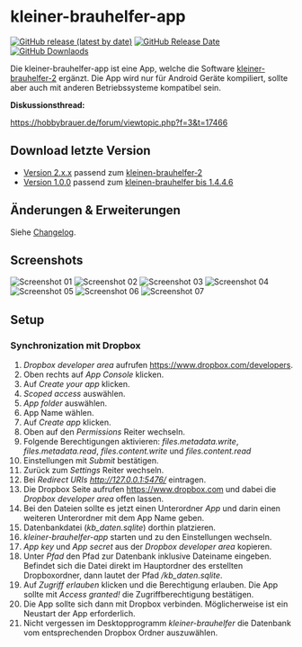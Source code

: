 # kleiner-brauhelfer-app
[![GitHub release (latest by date)](https://img.shields.io/github/v/release/kleiner-brauhelfer/kleiner-brauhelfer-app)](https://github.com/kleiner-brauhelfer/kleiner-brauhelfer-app/releases/latest/)
[![GitHub Release Date](https://img.shields.io/github/release-date/kleiner-brauhelfer/kleiner-brauhelfer-app)](https://github.com/kleiner-brauhelfer/kleiner-brauhelfer-app/releases/latest/)
[![GitHub Downlaods](https://img.shields.io/github/downloads/kleiner-brauhelfer/kleiner-brauhelfer-app/total)](https://github.com/kleiner-brauhelfer/kleiner-brauhelfer-app/releases/latest/)

Die kleiner-brauhelfer-app ist eine App, welche die Software [kleiner-brauhelfer-2](https://github.com/kleiner-brauhelfer/kleiner-brauhelfer-2) ergänzt. Die App wird nur für Android Geräte kompiliert, sollte aber auch mit anderen Betriebssysteme kompatibel sein.

**Diskussionsthread:**

https://hobbybrauer.de/forum/viewtopic.php?f=3&t=17466

## Download letzte Version
- [Version 2.x.x](https://github.com/kleiner-brauhelfer/kleiner-brauhelfer-app/releases/latest) passend zum [kleinen-brauhelfer-2](https://github.com/kleiner-brauhelfer/kleiner-brauhelfer-2)
- [Version 1.0.0](https://github.com/kleiner-brauhelfer/kleiner-brauhelfer-app/releases/tag/v1.0.0) passend zum [kleinen-brauhelfer bis 1.4.4.6](https://github.com/Gremmel/kleiner-brauhelfer)

## Änderungen & Erweiterungen
Siehe [Changelog](CHANGELOG.md).

## Screenshots
![Screenshot 01](doc/Screenshot_01.png)
![Screenshot 02](doc/Screenshot_02.png)
![Screenshot 03](doc/Screenshot_03.png)
![Screenshot 04](doc/Screenshot_04.png)
![Screenshot 05](doc/Screenshot_05.png)
![Screenshot 06](doc/Screenshot_06.png)
![Screenshot 07](doc/Screenshot_07.png)

## Setup
### Synchronization mit Dropbox
1. *Dropbox developer area* aufrufen https://www.dropbox.com/developers.
2. Oben rechts auf *App Console* klicken.
3. Auf *Create your app* klicken.
4. *Scoped access* auswählen.
5. *App folder* auswählen.
6. App Name wählen.
7. Auf *Create app* klicken.
8. Oben auf den *Permissions* Reiter wechseln.
9. Folgende Berechtigungen aktivieren: *files.metadata.write*, *files.metadata.read*, *files.content.write* und *files.content.read*
10. Einstellungen mit *Submit* bestätigen.
11. Zurück zum *Settings* Reiter wechseln.
12. Bei *Redirect URIs* *http://127.0.0.1:5476/* eintragen.
13. Die Dropbox Seite aufrufen https://www.dropbox.com und dabei die *Dropbox developer area* offen lassen.
14. Bei den Dateien sollte es jetzt einen Unterordner *App* und darin einen weiteren Unterordner mit dem App Name geben.
15. Datenbankdatei (*kb_daten.sqlite*) dorthin platzieren.
16. *kleiner-brauhelfer-app* starten und zu den Einstellungen wechseln.
17. *App key* und *App secret* aus der *Dropbox developer area* kopieren.
18. Unter *Pfad* den Pfad zur Datenbank inklusive Dateiname eingeben. Befindet sich die Datei direkt im Hauptordner des erstellten Dropboxordner, dann lautet der Pfad */kb_daten.sqlite*.
19. Auf *Zugriff erlauben* klicken und die Berechtigung erlauben. Die App sollte mit *Access granted!* die Zugriffberechtigung bestätigen.
20. Die App sollte sich dann mit Dropbox verbinden. Möglicherweise ist ein Neustart der App erforderlich.
21. Nicht vergessen im Desktopprogramm *kleiner-brauhelfer* die Datenbank vom entsprechenden Dropbox Ordner auszuwählen.
